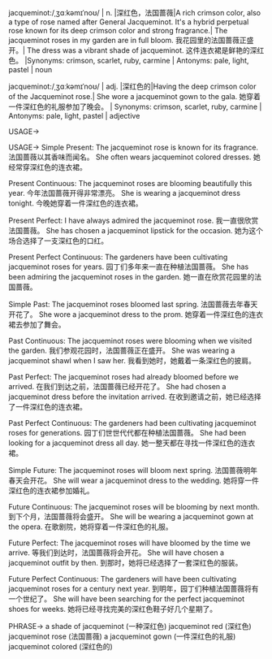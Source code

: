jacqueminot:/ˌʒɑːkəmɪˈnoʊ/ | n. |深红色，法国蔷薇|A rich crimson color, also a type of rose named after General Jacqueminot.  It's a hybrid perpetual rose known for its deep crimson color and strong fragrance.| The jacqueminot roses in my garden are in full bloom.  我花园里的法国蔷薇正盛开。|  The dress was a vibrant shade of jacqueminot. 这件连衣裙是鲜艳的深红色。 |Synonyms: crimson, scarlet, ruby, carmine | Antonyms: pale, light, pastel | noun

jacqueminot:/ˌʒɑːkəmɪˈnoʊ/ | adj. |深红色的|Having the deep crimson color of the Jacqueminot rose.| She wore a jacqueminot gown to the gala. 她穿着一件深红色的礼服参加了晚会。 | Synonyms: crimson, scarlet, ruby, carmine | Antonyms: pale, light, pastel | adjective


USAGE->

USAGE->
Simple Present:
The jacqueminot rose is known for its fragrance. 法国蔷薇以其香味而闻名。
She often wears jacqueminot colored dresses. 她经常穿深红色的连衣裙。

Present Continuous:
The jacqueminot roses are blooming beautifully this year. 今年法国蔷薇开得非常漂亮。
She is wearing a jacqueminot dress tonight. 今晚她穿着一件深红色的连衣裙。

Present Perfect:
I have always admired the jacqueminot rose. 我一直很欣赏法国蔷薇。
She has chosen a jacqueminot lipstick for the occasion. 她为这个场合选择了一支深红色的口红。

Present Perfect Continuous:
The gardeners have been cultivating jacqueminot roses for years. 园丁们多年来一直在种植法国蔷薇。
She has been admiring the jacqueminot roses in the garden. 她一直在欣赏花园里的法国蔷薇。

Simple Past:
The jacqueminot roses bloomed last spring. 法国蔷薇去年春天开花了。
She wore a jacqueminot dress to the prom. 她穿着一件深红色的连衣裙去参加了舞会。

Past Continuous:
The jacqueminot roses were blooming when we visited the garden. 我们参观花园时，法国蔷薇正在盛开。
She was wearing a jacqueminot shawl when I saw her. 我看到她时，她戴着一条深红色的披肩。

Past Perfect:
The jacqueminot roses had already bloomed before we arrived. 在我们到达之前，法国蔷薇已经开花了。
She had chosen a jacqueminot dress before the invitation arrived. 在收到邀请之前，她已经选择了一件深红色的连衣裙。


Past Perfect Continuous:
The gardeners had been cultivating jacqueminot roses for generations. 园丁们世世代代都在种植法国蔷薇。
She had been looking for a jacqueminot dress all day. 她一整天都在寻找一件深红色的连衣裙。


Simple Future:
The jacqueminot roses will bloom next spring. 法国蔷薇明年春天会开花。
She will wear a jacqueminot dress to the wedding. 她将穿一件深红色的连衣裙参加婚礼。

Future Continuous:
The jacqueminot roses will be blooming by next month. 到下个月，法国蔷薇将会盛开。
She will be wearing a jacqueminot gown at the opera. 在歌剧院，她将穿着一件深红色的礼服。


Future Perfect:
The jacqueminot roses will have bloomed by the time we arrive. 等我们到达时，法国蔷薇将会开花。
She will have chosen a jacqueminot outfit by then. 到那时，她将已经选择了一套深红色的服装。


Future Perfect Continuous:
The gardeners will have been cultivating jacqueminot roses for a century next year. 到明年，园丁们种植法国蔷薇将有一个世纪了。
She will have been searching for the perfect jacqueminot shoes for weeks. 她将已经寻找完美的深红色鞋子好几个星期了。



PHRASE->
a shade of jacqueminot (一种深红色)
jacqueminot red (深红色)
jacqueminot rose (法国蔷薇)
a jacqueminot gown (一件深红色的礼服)
jacqueminot colored (深红色的)
